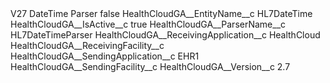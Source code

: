 <?xml version="1.0" encoding="UTF-8"?>
<CustomMetadata xmlns="http://soap.sforce.com/2006/04/metadata" xmlns:xsi="http://www.w3.org/2001/XMLSchema-instance" xmlns:xsd="http://www.w3.org/2001/XMLSchema">
    <label>V27 DateTime Parser</label>
    <protected>false</protected>
    <values>
        <field>HealthCloudGA__EntityName__c</field>
        <value xsi:type="xsd:string">HL7DateTime</value>
    </values>
    <values>
        <field>HealthCloudGA__IsActive__c</field>
        <value xsi:type="xsd:boolean">true</value>
    </values>
    <values>
        <field>HealthCloudGA__ParserName__c</field>
        <value xsi:type="xsd:string">HL7DateTimeParser</value>
    </values>
    <values>
        <field>HealthCloudGA__ReceivingApplication__c</field>
        <value xsi:type="xsd:string">HealthCloud</value>
    </values>
    <values>
        <field>HealthCloudGA__ReceivingFacility__c</field>
        <value xsi:nil="true"/>
    </values>
    <values>
        <field>HealthCloudGA__SendingApplication__c</field>
        <value xsi:type="xsd:string">EHR1</value>
    </values>
    <values>
        <field>HealthCloudGA__SendingFacility__c</field>
        <value xsi:nil="true"/>
    </values>
    <values>
        <field>HealthCloudGA__Version__c</field>
        <value xsi:type="xsd:string">2.7</value>
    </values>
</CustomMetadata>

